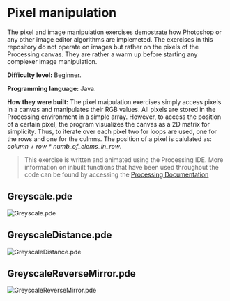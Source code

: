 # Pixel manipulation
The pixel and image manipulation exercises demostrate how Photoshop or any other image editor algorithms are implemeted. The exercises in this repository do not operate on images but rather on the pixels of the Processing canvas. They are rather a warm up before starting any complexer image manipulation.  

**Difficulty level:** Beginner. 

**Programming language:** Java.

**How they were built:** The pixel maipulation exercises simply access pixels in a canvas and manipulates their RGB values. All pixels are stored in the Processing environment in a simple array. However, to access the position of a certain pixel, the program visualizes the canvas as a 2D matrix for simplicity. Thus, to iterate over each pixel two for loops are used, one for the rows and one for the culmns. The position of a pixel is calulated as: *column + row * numb_of_elems_in_row*.    

> This exercise is written and animated using the Processing IDE. More information on inbuilt functions that have been used throughout the code can be found by accessing the [Processing Documentation](https://processing.org/reference/)

## Greyscale.pde
![Greyscale.pde](https://drive.google.com/uc?export=view&id=12Ixix5JMkZVC8CXH4ICK9LkI-NLFxjzz)

## GreyscaleDistance.pde
![GreyscaleDistance.pde](https://drive.google.com/uc?export=view&id=1fZWhzjl2Pxu8iZt8chyWfvzqt9XZgJFi)

## GreyscaleReverseMirror.pde
![GreyscaleReverseMirror.pde](https://drive.google.com/uc?export=view&id=1BlQ9njVHdceRaAlYQHskadSN2dwID64D)



